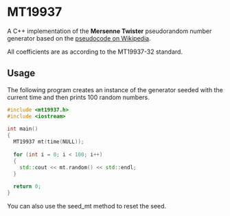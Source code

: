 # MT19937
A C++ implementation of the **Mersenne Twister** pseudorandom number generator based on the [pseudocode on Wikipedia](https://en.wikipedia.org/wiki/Mersenne_twister#Pseudocode).

All coefficients are as according to the MT19937-32 standard.

## Usage

The following program creates an instance of the generator seeded with the current time and then prints 100 random numbers.

```c++
#include <mt19937.h>
#include <iostream>
    
int main()
{
  MT19937 mt(time(NULL));
    
  for (int i = 0; i < 100; i++)
  {
    std::cout << mt.random() << std::endl;
  }
    
  return 0;
}
```

You can also use the seed_mt method to reset the seed.
